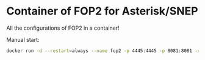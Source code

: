 # Container of FOP2 for Asterisk/SNEP

All the configurations of FOP2 in a container!

Manual start:

```bash
docker run -d --restart=always --name fop2 -p 4445:4445 -p 8081:8081 -v fop2-docker:/usr/local/fop2 shinnok/fop2-docker
```


